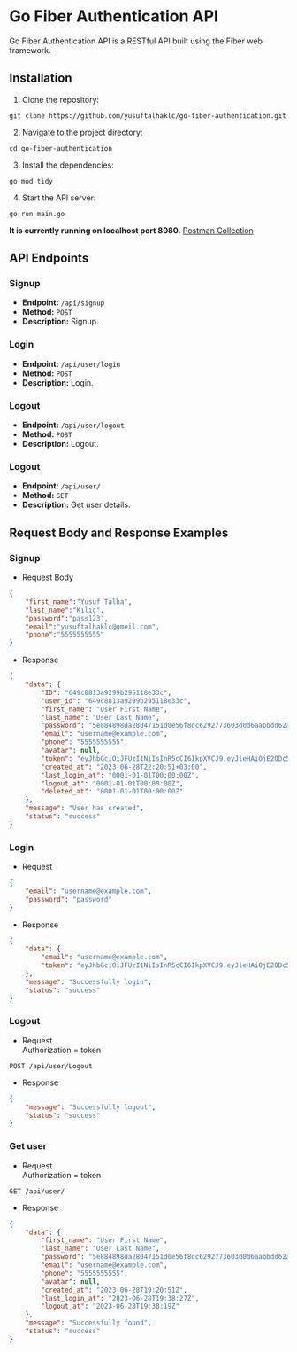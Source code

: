 # Go Fiber Authentication API

Go Fiber Authentication API is a RESTful API built using the Fiber web framework.

## Installation

1. Clone the repository:
  ```shell
  git clone https://github.com/yusuftalhaklc/go-fiber-authentication.git
  ```

2. Navigate to the project directory:
  ```shell
  cd go-fiber-authentication
  ```
3. Install the dependencies:
  ```shell
  go mod tidy
  ```
4. Start the API server:
  ```shell
  go run main.go
  ```

**It is currently running on localhost port 8080.** [Postman Collection](https://red-shuttle-655108.postman.co/workspace/go-fiber-auth~1c48d0cc-5e90-4496-b2f0-c292446f90cf/collection/27159195-7a2c468b-a60e-4013-a4ee-0bd89310b1c7?action=share&creator=27159195)

## API Endpoints
### Signup

- **Endpoint:** `/api/signup`
- **Method:** `POST`
- **Description:** Signup.


### Login 

- **Endpoint:** `/api/user/login`
- **Method:** `POST`
- **Description:** Login.

### Logout 

- **Endpoint:** `/api/user/logout`
- **Method:** `POST`
- **Description:** Logout.

### Logout 

- **Endpoint:** `/api/user/`
- **Method:** `GET`
- **Description:** Get user details.

## Request Body and Response Examples

### Signup
- Request Body
```json
{
    "first_name":"Yusuf Talha",
    "last_name":"Kılıç",
    "password":"pass123",
    "email":"yusuftalhaklc@gmeil.com",
    "phone":"5555555555"
}
```
- Response
```json
{
    "data": {
        "ID": "649c8813a9299b295118e33c",
        "user_id": "649c8813a9299b295118e33c",
        "first_name": "User First Name",
        "last_name": "User Last Name",
        "password": "5e884898da28047151d0e56f8dc6292773603d0d6aabbdd62a11ef721d1542d8",
        "email": "username@example.com",
        "phone": "5555555555",
        "avatar": null,
        "token": "eyJhbGciOiJFUzI1NiIsInR5cCI6IkpXVCJ9.eyJleHAiOjE2ODc5ODE4NTEsImlkIjoiNjQ5Yzg4MTNhOTI5OWIyOTUxMThlMzNjIiwibWFpbCI6InVzZXJuYW1lQGV4YW1wbGUuY29tIn0._WnQuFPkJBr3s49EpU8BJo6ndVizOmz1OM5hp9uzh2Jz-NhOvcEByZK9EYJKoNRNBoJN2uKtPn1MyIdB-Nus-w",
        "created_at": "2023-06-28T22:20:51+03:00",
        "last_login_at": "0001-01-01T00:00:00Z",
        "logout_at": "0001-01-01T00:00:00Z",
        "deleted_at": "0001-01-01T00:00:00Z"
    },
    "message": "User has created",
    "status": "success"
}
```

### Login
- Request
```json
{
    "email": "username@example.com",
    "password": "password"
}
```

- Response
```json
{
    "data": {
        "email": "username@example.com",
        "token": "eyJhbGciOiJFUzI1NiIsInR5cCI6IkpXVCJ9.eyJleHAiOjE2ODc5ODIwOTEsImlkIjoiMDAwMDAwMDAwMDAwMDAwMDAwMDAwMDAwIiwibWFpbCI6InVzZXJuYW1lQGV4YW1wbGUuY29tIn0.QY9WFwJdTi4tod8S8bnh3gRGt6SzwVsf3RXOzRwQlHhPsfkOv9KiK4l3BX9FpBu_kM1aSWzkEO7Mx5Y_vxEH3A"
    },
    "message": "Successfully login",
    "status": "success"
}
```

### Logout
- Request <br>
Authorization = token
```http
POST /api/user/Logout
```

- Response
```json
{
    "message": "Successfully logout",
    "status": "success"
}
```

### Get user
- Request <br>
Authorization = token
```http
GET /api/user/
```

- Response
```json
{
    "data": {
        "first_name": "User First Name",
        "last_name": "User Last Name",
        "password": "5e884898da28047151d0e56f8dc6292773603d0d6aabbdd62a11ef721d1542d8",
        "email": "username@example.com",
        "phone": "5555555555",
        "avatar": null,
        "created_at": "2023-06-28T19:20:51Z",
        "last_login_at": "2023-06-28T19:38:27Z",
        "logout_at": "2023-06-28T19:38:19Z"
    },
    "message": "Successfully found",
    "status": "success"
}
```
